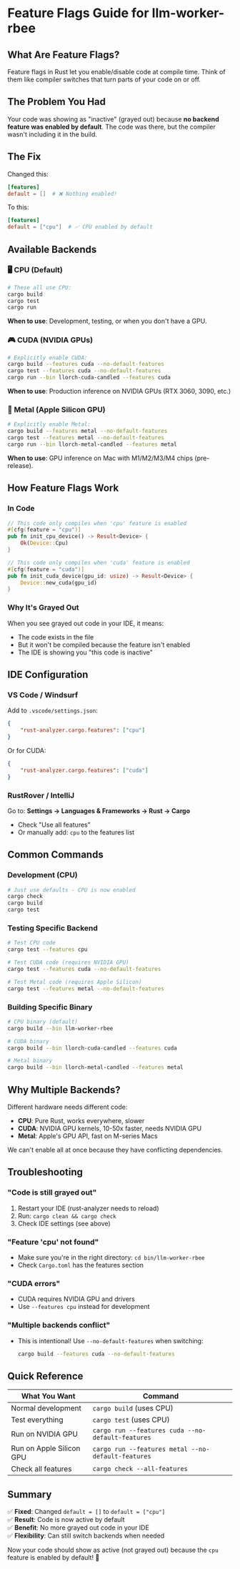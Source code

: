 # Feature Flags Guide for llm-worker-rbee

## What Are Feature Flags?

Feature flags in Rust let you enable/disable code at compile time. Think of them like compiler switches that turn parts of your code on or off.

## The Problem You Had

Your code was showing as "inactive" (grayed out) because **no backend feature was enabled by default**. The code was there, but the compiler wasn't including it in the build.

## The Fix

Changed this:
```toml
[features]
default = []  # ❌ Nothing enabled!
```

To this:
```toml
[features]
default = ["cpu"]  # ✅ CPU enabled by default
```

## Available Backends

### 🖥️ CPU (Default)
```bash
# These all use CPU:
cargo build
cargo test
cargo run
```

**When to use**: Development, testing, or when you don't have a GPU.

### 🎮 CUDA (NVIDIA GPUs)
```bash
# Explicitly enable CUDA:
cargo build --features cuda --no-default-features
cargo test --features cuda --no-default-features
cargo run --bin llorch-cuda-candled --features cuda
```

**When to use**: Production inference on NVIDIA GPUs (RTX 3060, 3090, etc.)

### 🍎 Metal (Apple Silicon GPU)
```bash
# Explicitly enable Metal:
cargo build --features metal --no-default-features
cargo test --features metal --no-default-features
cargo run --bin llorch-metal-candled --features metal
```

**When to use**: GPU inference on Mac with M1/M2/M3/M4 chips (pre-release).

## How Feature Flags Work

### In Code
```rust
// This code only compiles when 'cpu' feature is enabled
#[cfg(feature = "cpu")]
pub fn init_cpu_device() -> Result<Device> {
    Ok(Device::Cpu)
}

// This code only compiles when 'cuda' feature is enabled
#[cfg(feature = "cuda")]
pub fn init_cuda_device(gpu_id: usize) -> Result<Device> {
    Device::new_cuda(gpu_id)
}
```

### Why It's Grayed Out
When you see grayed out code in your IDE, it means:
- The code exists in the file
- But it won't be compiled because the feature isn't enabled
- The IDE is showing you "this code is inactive"

## IDE Configuration

### VS Code / Windsurf
Add to `.vscode/settings.json`:
```json
{
    "rust-analyzer.cargo.features": ["cpu"]
}
```

Or for CUDA:
```json
{
    "rust-analyzer.cargo.features": ["cuda"]
}
```

### RustRover / IntelliJ
Go to: **Settings → Languages & Frameworks → Rust → Cargo**
- Check "Use all features"
- Or manually add: `cpu` to the features list

## Common Commands

### Development (CPU)
```bash
# Just use defaults - CPU is now enabled
cargo check
cargo build
cargo test
```

### Testing Specific Backend
```bash
# Test CPU code
cargo test --features cpu

# Test CUDA code (requires NVIDIA GPU)
cargo test --features cuda --no-default-features

# Test Metal code (requires Apple Silicon)
cargo test --features metal --no-default-features
```

### Building Specific Binary
```bash
# CPU binary (default)
cargo build --bin llm-worker-rbee

# CUDA binary
cargo build --bin llorch-cuda-candled --features cuda

# Metal binary
cargo build --bin llorch-metal-candled --features metal
```

## Why Multiple Backends?

Different hardware needs different code:
- **CPU**: Pure Rust, works everywhere, slower
- **CUDA**: NVIDIA GPU kernels, 10-50x faster, needs NVIDIA GPU
- **Metal**: Apple's GPU API, fast on M-series Macs

We can't enable all at once because they have conflicting dependencies.

## Troubleshooting

### "Code is still grayed out"
1. Restart your IDE (rust-analyzer needs to reload)
2. Run: `cargo clean && cargo check`
3. Check IDE settings (see above)

### "Feature 'cpu' not found"
- Make sure you're in the right directory: `cd bin/llm-worker-rbee`
- Check `Cargo.toml` has the features section

### "CUDA errors"
- CUDA requires NVIDIA GPU and drivers
- Use `--features cpu` instead for development

### "Multiple backends conflict"
- This is intentional! Use `--no-default-features` when switching:
  ```bash
  cargo build --features cuda --no-default-features
  ```

## Quick Reference

| What You Want | Command |
|---------------|---------|
| Normal development | `cargo build` (uses CPU) |
| Test everything | `cargo test` (uses CPU) |
| Run on NVIDIA GPU | `cargo run --features cuda --no-default-features` |
| Run on Apple Silicon GPU | `cargo run --features metal --no-default-features` |
| Check all features | `cargo check --all-features` |

## Summary

✅ **Fixed**: Changed `default = []` to `default = ["cpu"]`  
✅ **Result**: Code is now active by default  
✅ **Benefit**: No more grayed out code in your IDE  
✅ **Flexibility**: Can still switch backends when needed  

Now your code should show as active (not grayed out) because the `cpu` feature is enabled by default! 🎉
